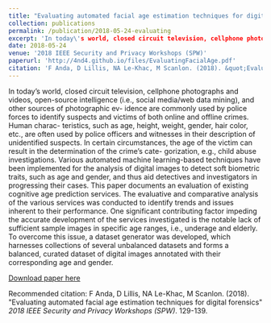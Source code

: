 ```yaml
---
title: "Evaluating automated facial age estimation techniques for digital forensics"
collection: publications
permalink: /publication/2018-05-24-evaluating
excerpt: 'In today\'s world, closed circuit television, cellphone photographs and videos, open-source intelligence (i.e., social media/web data mining), and other sources of photographic evidence are commonly used by police forces to identify suspects and victims of both online and offline crimes. Human characteristics, such as age, height, weight, gender, hair color, etc., are often used by police officers and witnesses in their description of unidentified suspects.'
date: 2018-05-24
venue: '2018 IEEE Security and Privacy Workshops (SPW)'
paperurl: 'http://4nd4.github.io/files/EvaluatingFacialAge.pdf'
citation: 'F Anda, D Lillis, NA Le-Khac, M Scanlon. (2018). &quot;Evaluating automated facial age estimation techniques for digital forensics.&quot; <i>2018 IEEE Security and Privacy Workshops (SPW)</i>. 129-139.'
---
```


In today’s world, closed circuit television, cellphone photographs and videos, open-source intelligence (i.e., social media/web data mining), and other sources of photographic ev- idence are commonly used by police forces to identify suspects and victims of both online and offline crimes. Human charac- teristics, such as age, height, weight, gender, hair color, etc., are often used by police officers and witnesses in their description of unidentified suspects. In certain circumstances, the age of the victim can result in the determination of the crime’s cate- gorization, e.g., child abuse investigations. Various automated machine learning-based techniques have been implemented for the analysis of digital images to detect soft biometric traits, such as age and gender, and thus aid detectives and investigators in progressing their cases. This paper documents an evaluation of existing cognitive age prediction services. The evaluative and comparative analysis of the various services was conducted to identify trends and issues inherent to their performance. One significant contributing factor impeding the accurate development of the services investigated is the notable lack of sufficient sample images in specific age ranges, i.e., underage and elderly. To overcome this issue, a dataset generator was developed, which harnesses collections of several unbalanced datasets and forms a balanced, curated dataset of digital images annotated with their corresponding age and gender.

[Download paper here](http://4nd4.github.io/files/EvaluatingFacialAge.pdf)

Recommended citation: F Anda, D Lillis, NA Le-Khac, M Scanlon. (2018). "Evaluating automated facial age estimation techniques for digital forensics" <i>2018 IEEE Security and Privacy Workshops (SPW)</i>. 129-139.

